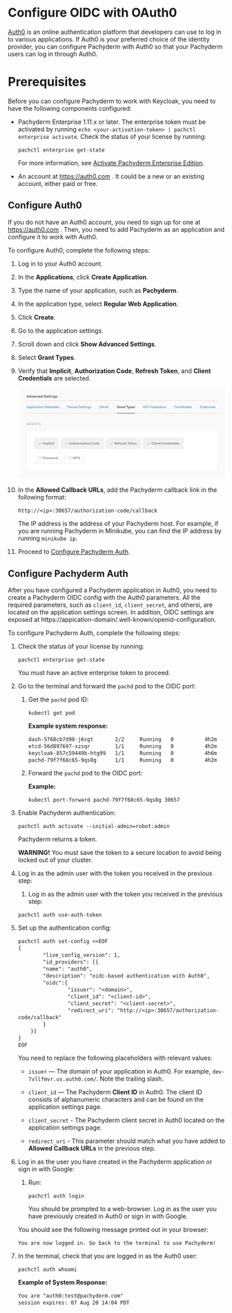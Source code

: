 # Configure OIDC with OAuth0

[Auth0](https://auth0.com/) is an online authentication platform that
developers can use to log in to various applications.
If Auth0 is your preferred choice of the identity provider,
you can configure Pachyderm with Auth0 so that your
Pachyderm users can log in through Auth0.

# Prerequisites

Before you can configure Pachyderm to work with Keycloak, you need to
have the following components configured:

* Pachyderm Enterprise 1.11.x or later. The enterprise token must be
  activated by running `echo <your-activation-token> | pachctl enterprise activate`.
  Check the status of your license by running:

  ```shell
  pachctl enterprise get-state
  ```

  For more information, see [Activate Pachyderm Enterprise Edition](../../../deployment/#activate-pachyderm-enterprise-edition).

* An account at https://auth0.com . It could be a new or an existing
account, either paid or free.

## Configure Auth0

If you do not have an Auth0 account, you need to sign up for one
at https://auth0.com . Then, you need to add Pachyderm as an application
and configure it to work with Auth0.

To configure Auth0, complete the following steps:

1. Log in to your Auth0 account.
1. In the **Applications**, click **Create Application**.
1. Type the name of your application, such as **Pachyderm**.
1. In the application type, select **Regular Web Application**.
1. Click **Create**.
1. Go to the application settings.
1. Scroll down and click **Show Advanced Settings**.
1. Select **Grant Types**.
1. Verify that **Implicit**, **Authorization Code**, **Refresh Token**, and
**Client Credentials** are selected.

   ![Auth0 Grant Settings](../../../assets/images/s_auth0_grant_settings.png)

1. In the **Allowed Callback URLs**, add the Pachyderm callback link in the
following format:

   ```shell
   http://<ip>:30657/authorization-code/callback
   ```

   The IP address is the address of your Pachyderm host. For example,
   if you are running Pachyderm in Minikube, you can find the IP
   address by running `minikube ip`.

1. Proceed to [Configure Pachyderm Auth](#configure-pachyderm-auth).

## Configure Pachyderm Auth

After you have configured a Pachyderm application in Auth0, you
need to create a Pachyderm OIDC config with the Auth0 parameters.
All the required parameters, such as `client_id`, `client_secret`, 
and othersi, are located on the application settings screen. In addition, OIDC
settings are exposed at https://appication-domain/.well-known/openid-configuration.

To configure Pachyderm Auth, complete the following steps:

1. Check the status of your license by running:

   ```shell
   pachctl enterprise get-state
   ```

   You must have an active enterprise token to proceed.

1. Go to the terminal and forward the `pachd` pod to the OIDC port:

   1. Get the `pachd` pod ID:

      ```shell
      kubectl get pod
      ```

      **Example system response:**

      ```shell
      dash-5768cb7d98-j6cgt       2/2     Running   0          4h2m
      etcd-56d897697-xzsqr        1/1     Running   0          4h2m
      keycloak-857c59449b-htg99   1/1     Running   0          4h6m
      pachd-79f7f68c65-9qs8g      1/1     Running   0          4h2m
      ```

   1. Forward the `pachd` pod to the OIDC port:

      **Example:**

      ```shell
      kubectl port-forward pachd-79f7f68c65-9qs8g 30657
      ```

1. Enable Pachyderm authentication:

   ```shell
   pachctl auth activate --initial-admin=robot:admin
   ```

   Pachyderm returns a token.

   **WARNING!** You must save the token to a secure location
   to avoid being locked out of your cluster.

1. Log in as the admin user with the token you received in the previous
step:

   1. Log in as the admin user with the token you received in the previous
step:

   ```shell
   pachctl auth use-auth-token
   ```

1. Set up the authentication config:

    ```shell
    pachctl auth set-config <<EOF
    {
            "live_config_version": 1,
            "id_providers": [{
            "name": "auth0",
            "description": "oidc-based authentication with Auth0",
            "oidc":{
                    "issuer": "<domain>",
                    "client_id": "<client-id>",
                    "client_secret": "<client-secret>",
                    "redirect_uri": "http://<ip>:30657/authorization-code/callback"
            }
        }]
    }
    EOF
    ```

    You need to replace the following placeholders with relevant values:

    - `issuer` — The domain of your application in Auth0. For example,
    `dev-7vllfmvr.us.auth0.com/`. Note the trailing slash.

    - `client_id` — The Pachyderm **Client ID** in Auth0. The client ID
    consists of alphanumeric characters and can be found on the application
    settings page.

    - `client_secret` - The Pachyderm client secret in Auth0 located
    on the application settings page.
    - `redirect_uri` - This parameter should match what you have added
    to **Allowed Callback URLs** in the previous step.

1. Log in as the user you have created in the Pachyderm application
or sign in with Google:

   1. Run:

      ```shell
      pachctl auth login
      ```

      You should be prompted to a web-browser. Log in as the user you have
      previously created in Auth0 or sign in with Google.

    You should see the following message printed out in your browser:

    ```
    You are now logged in. Go back to the terminal to use Pachyderm!
    ```

1. In the terminal, check that you are logged in as the Auth0 user:

   ```shell
   pachctl auth whoami
   ```

   **Example of System Response:**

   ```shell
   You are "auth0:test@pachyderm.com"
   session expires: 07 Aug 20 14:04 PDT
   ```
